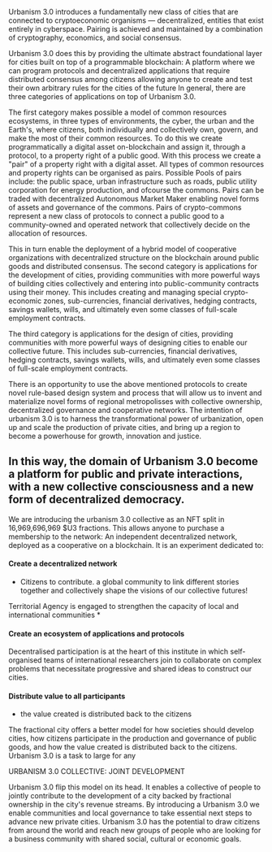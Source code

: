 Urbanism 3.0 introduces a fundamentally new class of cities that are connected to cryptoeconomic organisms — decentralized, entities that exist entirely in cyberspace. Pairing is achieved and maintained by a combination of cryptography, economics, and social consensus.

Urbanism 3.0 does this by providing the ultimate abstract foundational layer for cities built on top of a programmable blockchain: A  platform where we can program protocols and decentralized applications that require distributed consensus among citizens allowing anyone to create and test their own arbitrary rules for the cities of the future
In general, there are three categories of applications on top of Urbanism 3.0. 

The first category makes possible a model of common resources ecosystems, in three types of environments, the cyber, the urban and the Earth's, where citizens, both individually and collectively own, govern, and make the most of their common resources. To do this we create programmatically a digital asset on-blockchain and assign it, through a protocol, to a property right of a public good. With this process we create a "pair" of a property right with a digital asset. All types of common resources and property rights can be organised as pairs. Possible Pools of pairs include: the public space, urban infrastructure such as roads, public utility corporation for energy production, and ofcourse the commons. Pairs can be traded with decentralized Autonomous Market Maker enabling novel forms of assets and governance of the commons.
Pairs of crypto-commons represent a new class of protocols to connect a public good to a community-owned and operated network that collectively decide on the allocation of resources.

This in turn enable the deployment of a hybrid model of cooperative organizations with decentralized structure on the blockchain around public goods and distributed consensus. 
The second category is applications for the development of cities, providing communities with more powerful ways of building cities collectively and entering into public-community contracts using their money. This includes creating and managing special crypto-economic zones, sub-currencies, financial derivatives, hedging contracts, savings wallets, wills, and ultimately even some classes of full-scale employment contracts.

The third category is applications for the design of cities, providing communities with more powerful ways of designing  cities to enable our collective future. This includes sub-currencies, financial derivatives, hedging contracts, savings wallets, wills, and ultimately even some classes of full-scale employment contracts.


There is an opportunity to use the above mentioned protocols to create novel rule-based design system and process that will allow us to invent and materialize novel forms of regional metropolisses with collective ownership, decentralized governance and cooperative networks. 
The intention of urbanism 3.0 is to harness the transformational power of urbanization, open up and scale the production of private cities, and bring up a region to become a powerhouse for growth, innovation and justice.

In this way, the domain of Urbanism 3.0 become a platform for public and private interactions, with a new collective consciousness and a new form of decentralized democracy.
----------------
We are introducing the urbanism 3.0 collective as an NFT split in 16,969,696,969 $U3 fractions. This allows anyone to purchase a membership to the network: An independent decentralized network, deployed as a cooperative on a blockchain. It is an experiment dedicated to:
#### Create a decentralized network
* Citizens to contribute. a global community to link different stories together and collectively shape the visions of our collective futures!

Territorial Agency is engaged to strengthen the capacity of local and international communities 
*

#### Create an ecosystem of applications and protocols
Decentralised participation is at the heart of this institute in which self-organised teams of international researchers join to collaborate on complex problems that necessitate progressive and shared ideas to construct our cities.


#### Distribute value to all participants

* the value created is distributed back to the citizens


The fractional city offers a better model for how societies should develop cities, how citizens participate in the production and governance of public goods, and how the value created is distributed back to the citizens. 
Urbanism 3.0 is a task to large for any 


URBANISM 3.0 COLLECTIVE: JOINT DEVELOPMENT

Urbanism 3.0 flip this model on its head. It enables a collective of people to jointly contribute to the development of a city backed by fractional ownership in the city's revenue streams. By introducing a Urbanism 3.0 we enable communities and local governance to take essential next steps to advance new private cities. Urbanism 3.0 has the potential to draw citizens from around the world and reach new groups of people who are looking for a business community with shared social, cultural or economic goals.



‍
